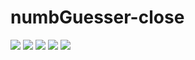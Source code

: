 # numbGuesser-close
![](https://tokei.rs/b1/github/Fritzist/numbGuesser-close)
![](https://tokei.rs/b1/github/Fritzist/numbGuesser-close?category=blanks)
![](https://tokei.rs/b1/github/Fritzist/numbGuesser-close?category=code)
![](https://tokei.rs/b1/github/Fritzist/numbGuesser-close?category=comments)
![](https://tokei.rs/b1/github/Fritzist/numbGuesser-close?category=files)
